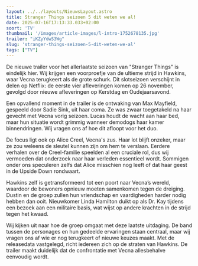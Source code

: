 ```yaml
---
layout: ../../layouts/NieuwsLayout.astro
title: Stranger Things seizoen 5 dit weten we al!
date: 2025-07-16T17:13:33.033+02:00
soort: 'TV'
thumbnail: '/images/article-images/l-intro-1752678135.jpg'
trailer: "iKZyYdwS3Wg"
slug: 'stranger-things-seizoen-5-dit-weten-we-al'
tags: ["TV"]
---
```


De nieuwe trailer voor het allerlaatste seizoen van "Stranger Things" is
eindelijk hier. Wij krijgen een voorproefje van de ultieme strijd in Hawkins,
waar Vecna terugkeert als de grote schurk. Dit slotseizoen verschijnt in delen
op Netflix: de eerste vier afleveringen komen op 26 november, gevolgd door
nieuwe afleveringen op Kerstdag en Oudejaarsavond.

Een opvallend moment in de trailer is de ontwaking van Max Mayfield, gespeeld
door Sadie Sink, uit haar coma. Ze was zwaar toegetakeld na haar gevecht met
Vecna vorig seizoen. Lucas houdt de wacht aan haar bed, maar hun situatie wordt
grimmig wanneer demodogs haar kamer binnendringen. Wij vragen ons af hoe dit
afloopt voor het duo.

De focus ligt ook op Alice Creel, Vecna's zus. Haar lot blijft onzeker, maar ze
zou weleens de sleutel kunnen zijn om hem te verslaan. Eerdere verhalen over de
Creel-familie speelden al een cruciale rol, dus wij vermoeden dat onderzoek naar
haar verleden essentieel wordt. Sommigen onder ons speculeren zelfs dat Alice
misschien nog leeft of dat haar geest in de Upside Down rondwaart.

Hawkins zelf is getransformeerd tot een poort naar Vecna’s wereld, waardoor de
bewoners opnieuw moeten samenkomen tegen de dreiging. Dustin en de groep zullen
hun vriendschap en vaardigheden harder nodig hebben dan ooit. Nieuwkomer Linda
Hamilton duikt op als Dr. Kay tijdens een bezoek aan een militaire basis, wat
wijst op andere krachten in de strijd tegen het kwaad.

Wij kijken uit naar hoe de groep omgaat met deze laatste uitdaging. De band
tussen de personages en hun gedeelde ervaringen staan centraal, maar wij vragen
ons af wie er nog terugkeert of nieuwe keuzes maakt. Met de releasedata
vastgelegd, richt iedereen zich op de straten van Hawkins. De trailer maakt
duidelijk dat de confrontatie met Vecna allesbehalve eenvoudig wordt.